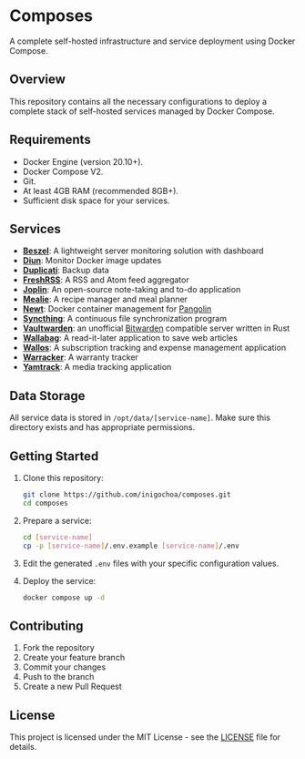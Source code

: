 # Composes

A complete self-hosted infrastructure and service deployment using Docker
Compose.

## Overview

This repository contains all the necessary configurations to deploy a complete
stack of self-hosted services managed by Docker Compose.

## Requirements

- Docker Engine (version 20.10+).
- Docker Compose V2.
- Git.
- At least 4GB RAM (recommended 8GB+).
- Sufficient disk space for your services.

## Services

- **[Beszel]**: A lightweight server monitoring solution with dashboard
- **[Diun]**: Monitor Docker image updates
- **[Duplicati]**: Backup data
- **[FreshRSS]**: A RSS and Atom feed aggregator
- **[Joplin]**: An open-source note-taking and to-do application
- **[Mealie]**: A recipe manager and meal planner
- **[Newt]**: Docker container management for [Pangolin]
- **[Syncthing]**: A continuous file synchronization program
- **[Vaultwarden]**: an unofficial [Bitwarden] compatible server written in Rust
- **[Wallabag]**: A read-it-later application to save web articles
- **[Wallos]**: A subscription tracking and expense management application
- **[Warracker]**: A warranty tracker
- **[Yamtrack]**: A media tracking application

## Data Storage

All service data is stored in `/opt/data/[service-name]`. Make sure this
directory exists and has appropriate permissions.

## Getting Started

1. Clone this repository:
   ```bash
   git clone https://github.com/inigochoa/composes.git
   cd composes
   ```

1. Prepare a service:
   ```bash
   cd [service-name]
   cp -p [service-name]/.env.example [service-name]/.env
   ```

1. Edit the generated `.env` files with your specific configuration values.

1. Deploy the service:
   ```bash
   docker compose up -d
   ```

## Contributing

1. Fork the repository
1. Create your feature branch
1. Commit your changes
1. Push to the branch
1. Create a new Pull Request

## License

This project is licensed under the MIT License - see the [LICENSE] file for
details.

[Beszel]: ./beszel/README.md
[Bitwarden]: https://bitwarden.com/
[Diun]: ./diun/README.md
[Duplicati]: ./duplicati/README.md
[FreshRSS]: ./freshrss/README.md
[Mealie]: ./mealie/README.md
[Joplin]: ./joplin/README.md
[LICENSE]: ./LICENSE
[Newt]: ./newt/README.md
[Pangolin]: https://docs.digpangolin.com/
[Syncthing]: ./syncthing/README.md
[Vaultwarden]: ./vaultwarden/README.md
[Wallabag]: ./wallabag/README.md
[Wallos]: ./wallos/README.md
[Warracker]: ./warracker/README.md
[Yamtrack]: ./yamtrack/README.md
